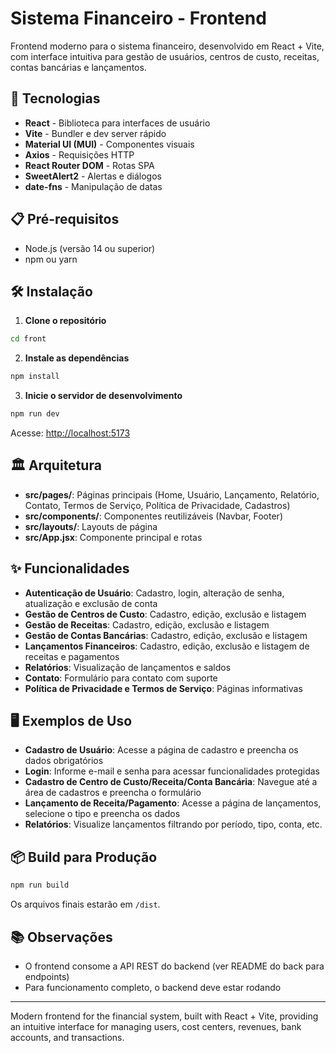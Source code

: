 # Sistema Financeiro - Frontend

Frontend moderno para o sistema financeiro, desenvolvido em React + Vite, com interface intuitiva para gestão de usuários, centros de custo, receitas, contas bancárias e lançamentos.

## 🚀 Tecnologias

- **React** - Biblioteca para interfaces de usuário
- **Vite** - Bundler e dev server rápido
- **Material UI (MUI)** - Componentes visuais
- **Axios** - Requisições HTTP
- **React Router DOM** - Rotas SPA
- **SweetAlert2** - Alertas e diálogos
- **date-fns** - Manipulação de datas

## 📋 Pré-requisitos

- Node.js (versão 14 ou superior)
- npm ou yarn

## 🛠️ Instalação

1. **Clone o repositório**
```bash
cd front
```

2. **Instale as dependências**
```bash
npm install
```

3. **Inicie o servidor de desenvolvimento**
```bash
npm run dev
```

Acesse: [http://localhost:5173](http://localhost:5173)

## 🏛️ Arquitetura

- **src/pages/**: Páginas principais (Home, Usuário, Lançamento, Relatório, Contato, Termos de Serviço, Política de Privacidade, Cadastros)
- **src/components/**: Componentes reutilizáveis (Navbar, Footer)
- **src/layouts/**: Layouts de página
- **src/App.jsx**: Componente principal e rotas

## ✨ Funcionalidades

- **Autenticação de Usuário**: Cadastro, login, alteração de senha, atualização e exclusão de conta
- **Gestão de Centros de Custo**: Cadastro, edição, exclusão e listagem
- **Gestão de Receitas**: Cadastro, edição, exclusão e listagem
- **Gestão de Contas Bancárias**: Cadastro, edição, exclusão e listagem
- **Lançamentos Financeiros**: Cadastro, edição, exclusão e listagem de receitas e pagamentos
- **Relatórios**: Visualização de lançamentos e saldos
- **Contato**: Formulário para contato com suporte
- **Política de Privacidade e Termos de Serviço**: Páginas informativas

## 🖥️ Exemplos de Uso

- **Cadastro de Usuário**: Acesse a página de cadastro e preencha os dados obrigatórios
- **Login**: Informe e-mail e senha para acessar funcionalidades protegidas
- **Cadastro de Centro de Custo/Receita/Conta Bancária**: Navegue até a área de cadastros e preencha o formulário
- **Lançamento de Receita/Pagamento**: Acesse a página de lançamentos, selecione o tipo e preencha os dados
- **Relatórios**: Visualize lançamentos filtrando por período, tipo, conta, etc.

## 📦 Build para Produção

```bash
npm run build
```
Os arquivos finais estarão em `/dist`.

## 📚 Observações

- O frontend consome a API REST do backend (ver README do back para endpoints)
- Para funcionamento completo, o backend deve estar rodando

---

Modern frontend for the financial system, built with React + Vite, providing an intuitive interface for managing users, cost centers, revenues, bank accounts, and transactions.
